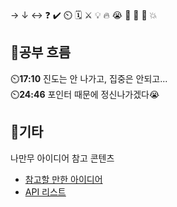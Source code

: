 → ↓ ↔ ❓ ✔️ ⏲️ 🗓️ ⚔️ 💡 🔥 😭 👏 🎵 🚨 💥

## 🧠공부 흐름
⏲️**17:10** 진도는 안 나가고, 집중은 안되고...  
⏲️**24:46** 포인터 때문에 정신나가겠다😭    

## 📌기타
나만무 아이디어 참고 콘텐츠
- [참고할 만한 아이디어](https://youtu.be/yDhMmmHZONM?si=3UaqdXT1S5ljzDYK)
- [API 리스트](https://youtu.be/yDhMmmHZONM?si=3UaqdXT1S5ljzDYK)

